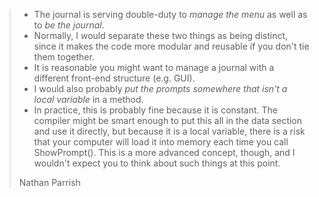 > - The journal is serving double-duty to *manage the menu* as well as to *be the journal*.
> - Normally, I would separate these two things as being distinct, since it makes the code more modular and reusable if you don't tie them together.
> - It is reasonable you might want to manage a journal with a different front-end structure (e.g. GUI).
> - I would also probably *put the prompts somewhere that isn't a local variable* in a method.
> - In practice, this is probably fine because it is constant. The compiler might be smart enough to put this all in the data section and use it directly, but because it is a local variable, there is a risk that your computer will load it into memory each time you call ShowPrompt(). This is a more advanced concept, though, and I wouldn't expect you to think about such things at this point.
> 
> Nathan Parrish